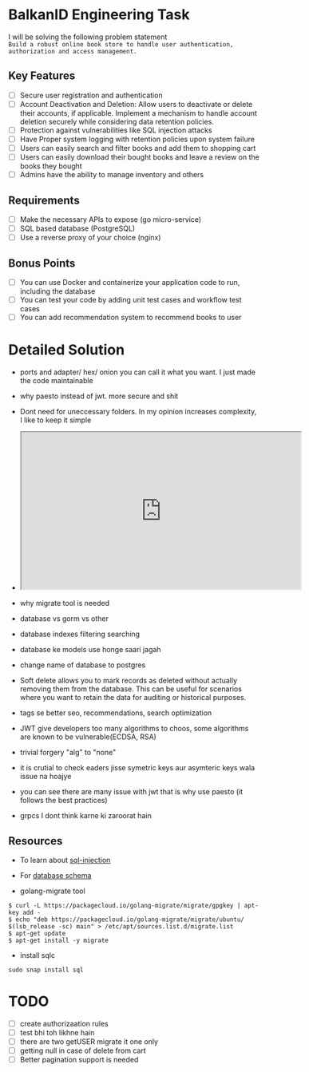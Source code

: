 # BalkanID Engineering Task
I will be solving the following problem statement  
`Build a robust online book store to handle user authentication, authorization and access management.`

## Key Features
- [ ] Secure user registration and authentication
- [ ] Account Deactivation and Deletion: Allow users to deactivate or delete their accounts, if applicable. Implement a mechanism to handle account deletion securely while considering data retention policies.
- [ ] Protection against vulnerabilities like SQL injection attacks
- [ ] Have Proper system logging with retention policies upon system failure
- [ ] Users can easily search and filter books and add them to shopping cart
- [ ] Users can easily download their bought books and leave a review on the books they bought
- [ ] Admins have the ability to manage inventory and others 

## Requirements
- [ ] Make the necessary APIs to expose (go micro-service)
- [ ] SQL based database (PostgreSQL)
- [ ] Use a reverse proxy of your choice (nginx)

## Bonus Points
- [ ] You can use Docker and containerize your application code to run, including the database
- [ ] You can test your code by adding unit test cases and workflow test cases
- [ ] You can add recommendation system to recommend books to user

# Detailed Solution
- ports and adapter/ hex/ onion you can call it what you want. I just made the code maintainable
- why paesto instead of jwt. more secure and shit
- Dont need for uneccessary folders. In my opinion increases complexity, I like to keep it simple

- <iframe width="560" height="315" src='https://dbdiagram.io/embed/64e4cc4c02bd1c4a5e353140'> </iframe>

- why migrate tool is needed 
- database vs gorm vs other 

- database indexes filtering searching
- database ke models use honge saari jagah
- change name of database to postgres


- Soft delete allows you to mark records as deleted without actually removing them from the database. This can be useful for scenarios where you want to retain the data for auditing or historical purposes.

- tags se better seo, recommendations, search optimization 

- JWT give developers too many algorithms to choos, some algorithms are known to be vulnerable(ECDSA, RSA)
- trivial forgery "alg" to "none"
- it is crutial to check eaders jisse symetric keys aur asymteric keys wala issue na hoajye
- you can see there are many issue with jwt that is why use paesto (it follows the best practices)


- grpcs I dont think karne ki zaroorat hain
## Resources
- To learn about [sql-injection](https://go.dev/doc/database/sql-injection)
  
- For [database schema](https://dbdiagram.io/home)
  
- golang-migrate tool
```
$ curl -L https://packagecloud.io/golang-migrate/migrate/gpgkey | apt-key add -
$ echo "deb https://packagecloud.io/golang-migrate/migrate/ubuntu/ $(lsb_release -sc) main" > /etc/apt/sources.list.d/migrate.list
$ apt-get update
$ apt-get install -y migrate
```  

- install sqlc
```
sudo snap install sql
```


# TODO

- [ ] create authorizaation rules
- [ ] test bhi toh likhne hain
- [ ] there are two getUSER migrate it one only
- [ ] getting null in case of delete from cart
- [ ] Better pagination support is needed